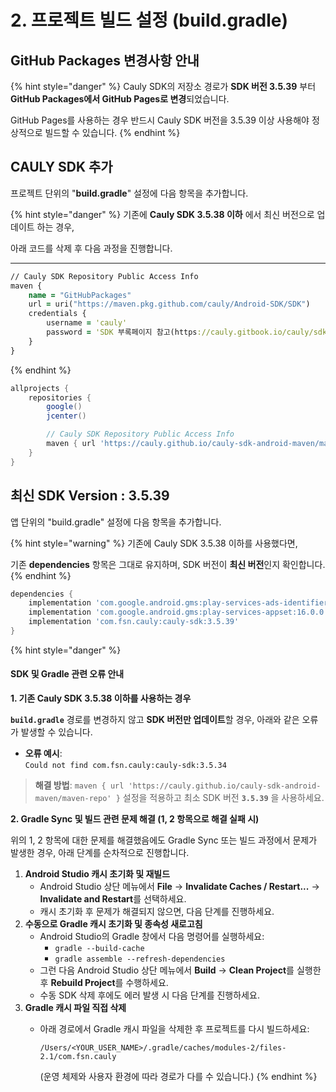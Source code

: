 # 2. 프로젝트 빌드 설정 (build.gradle)

## GitHub Packages 변경사항 안내

{% hint style="danger" %}
Cauly SDK의 저장소 경로가 **SDK 버전 3.5.39** 부터 **GitHub Packages에서 GitHub Pages로 변경**되었습니다.

GitHub Pages를 사용하는 경우 반드시 Cauly SDK 버전을 3.5.39 이상 사용해야 정상적으로 빌드할 수 있습니다.
{% endhint %}

## CAULY SDK 추가

프로젝트 단위의 "**build.gradle**" 설정에 다음 항목을 추가합니다.

{% hint style="danger" %}
기존에 **Cauly SDK 3.5.38 이하** 에서 최신 버전으로 업데이트 하는 경우,&#x20;

아래 코드를 삭제 후 다음 과정을 진행합니다.

***

```clojure
// Cauly SDK Repository Public Access Info
maven {
    name = "GitHubPackages"
    url = uri("https://maven.pkg.github.com/cauly/Android-SDK/SDK")
    credentials {
        username = 'cauly'
        password = 'SDK 부록페이지 참고(https://cauly.gitbook.io/cauly/sdk-android)'
    }
}
```
{% endhint %}

```groovy
allprojects {
    repositories {
        google()
        jcenter()

        // Cauly SDK Repository Public Access Info
        maven { url 'https://cauly.github.io/cauly-sdk-android-maven/maven-repo' }
    }
}
```

## 최신 SDK Version : 3.5.39



앱 단위의 "build.gradle" 설정에 다음 항목을 추가합니다.

{% hint style="warning" %}
기존에 Cauly SDK 3.5.38 이하를 사용했다면,

기존 **dependencies** 항목은 그대로 유지하며, SDK 버전이 **최신 버전**인지 확인합니다.
{% endhint %}

```groovy
dependencies {
    implementation 'com.google.android.gms:play-services-ads-identifier:17.0.0'
    implementation 'com.google.android.gms:play-services-appset:16.0.0'
    implementation 'com.fsn.cauly:cauly-sdk:3.5.39' 
}
```

{% hint style="danger" %}
#### SDK 및 Gradle 관련 오류 안내 <a href="#sdk-gradle" id="sdk-gradle"></a>

**1. 기존 Cauly SDK 3.5.38 이하를 사용하는 경우**

&#x20;**`build.gradle`** 경로를 변경하지 않고 **SDK 버전만 업데이트**할 경우, 아래와 같은 오류가 발생할 수 있습니다.

* **오류 예시**:\
  `Could not find com.fsn.cauly:cauly-sdk:3.5.34`

> **해결 방법**: `maven { url 'https://cauly.github.io/cauly-sdk-android-maven/maven-repo' }` 설정을 적용하고 최소 SDK 버전 **`3.5.39`** 을 사용하세요.

**2. Gradle Sync 및 빌드 관련 문제 해결 (1, 2 항목으로 해결 실패 시)**

위의 1, 2 항목에 대한 문제를 해결했음에도 Gradle Sync 또는 빌드 과정에서 문제가 발생한 경우, 아래 단계를 순차적으로 진행합니다.

1. **Android Studio 캐시 초기화 및 재빌드**
   * Android Studio 상단 메뉴에서 **File** → **Invalidate Caches / Restart...** → **Invalidate and Restart**를 선택하세요.
   * 캐시 초기화 후 문제가 해결되지 않으면, 다음 단계를 진행하세요.
2. **수동으로 Gradle 캐시 초기화 및 종속성 새로고침**
   * Android Studio의 Gradle 창에서 다음 명령어를 실행하세요:
     * `gradle --build-cache`
     * `gradle assemble --refresh-dependencies`
   * 그런 다음 Android Studio 상단 메뉴에서 **Build** → **Clean Project**를 실행한 후 **Rebuild Project**를 수행하세요.
   * 수동 SDK 삭제 후에도 에러 발생 시 다음 단계를 진행하세요.
3. **Gradle 캐시 파일 직접 삭제**
   *   아래 경로에서 Gradle 캐시 파일을 삭제한 후 프로젝트를 다시 빌드하세요:

       ```
       /Users/<YOUR_USER_NAME>/.gradle/caches/modules-2/files-2.1/com.fsn.cauly
       ```

       (운영 체제와 사용자 환경에 따라 경로가 다를 수 있습니다.)
{% endhint %}

